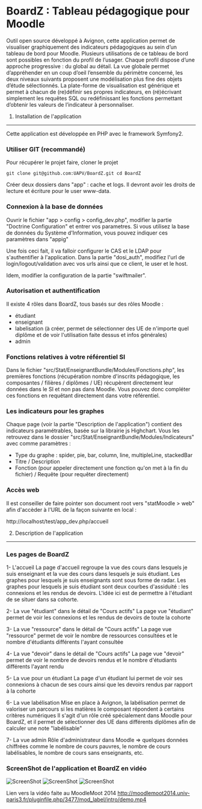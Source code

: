 
BoardZ : Tableau pédagogique pour Moodle
========================

Outil open source développé à Avignon, cette application permet de visualiser graphiquement des indicateurs pédagogiques au sein d’un tableau de bord pour Moodle.
Plusieurs utilisations de ce tableau de bord sont possibles en fonction du profil de l’usager. Chaque profil dispose d’une approche progressive : du global au détail.
La vue globale permet d’appréhender en un coup d’oeil l’ensemble du périmètre concerné, les deux niveaux suivants proposent une modélisation plus fine des objets d’étude sélectionnés.
La plate-forme de visualisation est générique et permet à chacun de (re)définir ses propres indicateurs, en (ré)écrivant simplement les requêtes SQL ou redéfinissant les fonctions permettant d’obtenir les valeurs de l’indicateur à personnaliser.


1) Installation de l'application
----------------------------------

Cette application est développée en PHP avec le framework Symfony2.

### Utiliser GIT (recommandé)

Pour récupérer le projet faire, cloner le projet

    git clone git@github.com:UAPV/BoardZ.git cd BoardZ

Créer deux dossiers dans "app" : cache et logs.
Il devront avoir les droits de lecture et écriture pour le user www-data.


### Connexion à la base de données

Ouvrir le fichier "app > config > config_dev.php", modifier la partie "Doctrine Configuration" et entrer vos parametres.
Si vous utilisez la base de données du Système d'Information, vous pouvez indiquer ces paramètres dans "appig"

Une fois ceci fait, il va falloir configurer le CAS et le LDAP pour s'authentifier à l'application. Dans la partie "dosi_auth", modifiez l'url de login/logout/validation avec vos urls ainsi que ce client, le user et le host.

Idem, modifier la configuration de la partie "swiftmailer".


### Autorisation et authentification

Il existe 4 rôles dans BoardZ, tous basés sur des rôles Moodle :
- étudiant
- enseignant
- labelisation (à créer, permet de sélectionner des UE de n'importe quel diplôme et de voir l'utilisation faite dessus et infos générales)
- admin


### Fonctions relatives à votre référentiel SI

Dans le fichier "src/Stat/EnseignantBundle/Modules/Fonctions.php", les premières fonctions (récupération nombre d'inscrits pédagogique, les composantes / filières / diplômes / UE)
récupèrent directement leur données dans le SI et non pas dans Moodle.
Vous pouvez donc compléter ces fonctions en requêtant directement dans votre référentiel.


### Les indicateurs pour les graphes

Chaque page (voir la partie "Description de l'application") contient des indicateurs paramétrables, basée sur la librairie js Highchart.
Vous les retrouvez dans le dossier "src/Stat/EnseignantBundle/Modules/Indicateurs" avec comme paramètres :
- Type du graphe : spider, pie, bar, column, line, multipleLine, stackedBar
- Titre / Description
- Fonction (pour appeler directement une fonction qu'on met à la fin du fichier) / Requête (pour requêter directement)


### Accès web

Il est conseiller de faire pointer son document root vers "statMoodle > web" afin d'accèder à l'URL de la façon suivante en local :

http://localhost/test/app_dev.php/accueil



2) Description de l'application
----------------------------------

### Les pages de BoardZ

1- L'accueil
La page d'accueil regroupe la vue des cours dans lesquels je suis enseignant et la vue des cours dans lesquels je suis étudiant.
Les graphes pour lesquels je suis enseignants sont sous forme de radar.
Les graphes pour lesquels je suis étudiant sont deux courbes d'assiduité : les connexions et les rendus de devoirs. L'idée ici est de permettre à l'étudiant de se situer dans sa cohorte.

2- La vue "étudiant" dans le détail de "Cours actifs"
La page vue "étudiant" permet de voir les connexions et les rendus de devoirs de toute la cohorte

3- La vue "ressource" dans le détail de "Cours actifs"
La page vue "ressource" permet de voir le nombre de ressources consultées et le nombre d'étudiants différents l'ayant consultée

4- La vue "devoir" dans le détail de "Cours actifs"
La page vue "devoir" permet de voir le nombre de devoirs rendus et le nombre d'étudiants différents l'ayant rendu

5- La vue pour un étudiant
La page d'un étudiant lui permet de voir ses connexions à chacun de ses cours ainsi que les devoirs rendus par rapport à la cohorte

6- La vue labélisation
Mise en place à Avignon, la labélisation permet de valoriser un parcours si les matières le composant répondent à certains critères numériques
Il s'agit d'un rôle créé spécialement dans Moodle pour BoardZ, et il permet de sélectionner des UE dans différents diplômes afin de calculer une note "labélisable"

7- La vue admin
Rôle d'administrateur dans Moodle => quelques données chiffrées comme le nombre de cours pauvres, le nombre de cours labélisables, le nombre de cours sans enseignants, etc.


### ScreenShot de l'application et BoardZ en vidéo

![ScreenShot](https://raw.github.com/UAPV/BoardZ/master/web/ScreenShot/accueilBoardZ.png)
![ScreenShot](https://raw.github.com/UAPV/BoardZ/master/web/ScreenShot/indicateur.png)
![ScreenShot](https://raw.github.com/UAPV/BoardZ/master/web/ScreenShot/indicateur2.png)

Lien vers la vidéo faite au MoodleMoot 2014
<http://moodlemoot2014.univ-paris3.fr/pluginfile.php/3477/mod_label/intro/demo.mp4>